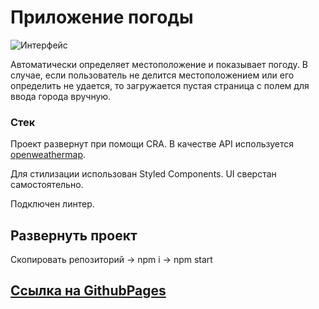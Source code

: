 # Приложение погоды

![Интерфейс](/src/images/readme/2.png)

Автоматически определяет местоположение и показывает погоду. В случае, если пользователь не делится местоположением
или его определить не удается, то загружается пустая страница с полем для ввода города вручную. 

### Стек

Проект развернут при помощи CRA. В качестве API используется [openweathermap](api.openweathermap.org). 

Для стилизации использован Styled Components.
UI сверстан самостоятельно.

Подключен линтер.

## Развернуть проект

Скопировать репозиторий -> npm i -> npm start

## [Ссылка на GithubPages](https://svdgtl.github.io/weather/)
